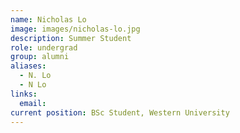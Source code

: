 ```yaml
---
name: Nicholas Lo
image: images/nicholas-lo.jpg
description: Summer Student
role: undergrad
group: alumni
aliases:
  - N. Lo
  - N Lo
links:
  email: 
current position: BSc Student, Western University
---
```


